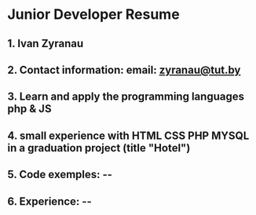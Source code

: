 # Junior Developer Resume
## 1. Ivan Zyranau
## 2. Contact information: email: zyranau@tut.by
## 3. Learn and apply the programming languages php & JS
## 4. small experience with HTML CSS PHP MYSQL in a graduation project (title "Hotel")
## 5. Code exemples: --
## 6. Experience: --
